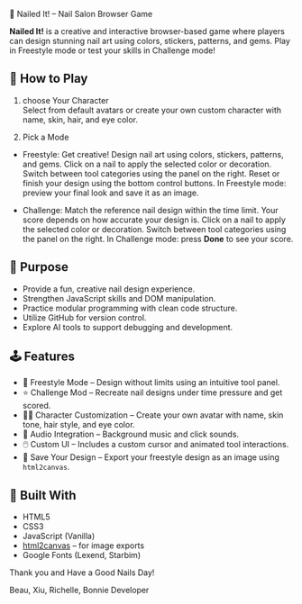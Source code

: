 💅 Nailed It! – Nail Salon Browser Game

**Nailed It!** is a creative and interactive browser-based game where players can design stunning nail art using colors, stickers, patterns, and gems.
Play in Freestyle mode or test your skills in Challenge mode!


## 🎯 How to Play

1. choose Your Character  
Select from default avatars or create your own custom character with name, skin, hair, and eye color.

2. Pick a Mode  
  - Freestyle: Get creative! Design nail art using colors, stickers, patterns, and gems.
    Click on a nail to apply the selected color or decoration.
    Switch between tool categories using the panel on the right.
    Reset or finish your design using the bottom control buttons.
    In Freestyle mode: preview your final look and save it as an image.
  
  - Challenge: Match the reference nail design within the time limit. Your score depends on how accurate your design is.
    Click on a nail to apply the selected color or decoration.
    Switch between tool categories using the panel on the right.
    In Challenge mode: press **Done** to see your score.


## 🎯 Purpose

- Provide a fun, creative nail design experience.
- Strengthen JavaScript skills and DOM manipulation.
- Practice modular programming with clean code structure.
- Utilize GitHub for version control.
- Explore AI tools to support debugging and development.


## 🕹️ Features

- 🎨 Freestyle Mode – Design without limits using an intuitive tool panel.
- ⭐ Challenge Mod – Recreate nail designs under time pressure and get scored.
- 👩‍🎤 Character Customization – Create your own avatar with name, skin tone, hair style, and eye color.
- 🎵 Audio Integration – Background music and click sounds.
- 🖱️ Custom UI – Includes a custom cursor and animated tool interactions.
- 📸 Save Your Design – Export your freestyle design as an image using `html2canvas`.


## 🧱 Built With

- HTML5
- CSS3
- JavaScript (Vanilla)
- [html2canvas](https://html2canvas.hertzen.com/) – for image exports
- Google Fonts (Lexend, Starbim)


Thank you and Have a Good Nails Day!

Beau, Xiu, Richelle, Bonnie
Developer



